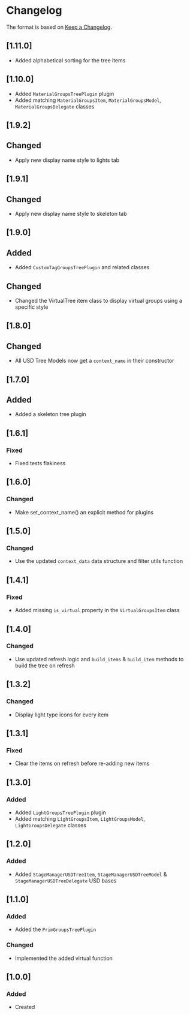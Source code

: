 # Changelog
The format is based on [Keep a Changelog](https://keepachangelog.com/en/1.0.0/).

## [1.11.0]
- Added alphabetical sorting for the tree items

## [1.10.0]
- Added `MaterialGroupsTreePlugin` plugin
- Added matching `MaterialGroupsItem`, `MaterialGroupsModel`, `MaterialGroupsDelegate` classes

## [1.9.2]
## Changed
- Apply new display name style to lights tab

## [1.9.1]
## Changed
- Apply new display name style to skeleton tab

## [1.9.0]
## Added
- Added `CustomTagGroupsTreePlugin` and related classes

## Changed
- Changed the VirtualTree item class to display virtual groups using a specific style

## [1.8.0]
## Changed
- All USD Tree Models now get a `context_name` in their constructor

## [1.7.0]
## Added
- Added a skeleton tree plugin

## [1.6.1]
### Fixed
- Fixed tests flakiness

## [1.6.0]
### Changed
- Make set_context_name() an explicit method for plugins

## [1.5.0]
### Changed
- Use the updated `context_data` data structure and filter utils function

## [1.4.1]
### Fixed
- Added missing `is_virtual` property in the `VirtualGroupsItem` class

## [1.4.0]
### Changed
- Use updated refresh logic and `build_items` & `build_item` methods to build the tree on refresh

## [1.3.2]
### Changed
- Display light type icons for every item

## [1.3.1]
### Fixed
- Clear the items on refresh before re-adding new items

## [1.3.0]
### Added
- Added `LightGroupsTreePlugin` plugin
- Added matching `LightGroupsItem`, `LightGroupsModel`, `LightGroupsDelegate` classes

## [1.2.0]
### Added
- Added `StageManagerUSDTreeItem`, `StageManagerUSDTreeModel` & `StageManagerUSDTreeDelegate` USD bases

## [1.1.0]
### Added
- Added the `PrimGroupsTreePlugin`

### Changed
- Implemented the added virtual function

## [1.0.0]
### Added
- Created
